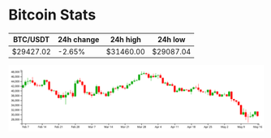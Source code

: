 # Bitcoin Stats

BTC/USDT|24h change|24h high|24h low|
|---|---|---|---|
|$29427.02|-2.65%|$31460.00|$29087.04|

<img src="./chart.svg">
